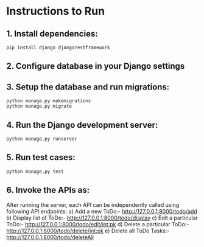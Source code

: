 # Instructions to Run
## 1. Install dependencies:
    pip install django djangorestframework 
## 2. Configure database in your Django settings
## 3. Setup the database and run migrations:
    python manage.py makemigrations
    python manage.py migrate
## 4. Run the Django development server:
    python manage.py runserver
## 5. Run test cases:
    python manage.py test
## 6. Invoke the APIs as:
After running the server, each API can be independently called using following API endpoints:
    a) Add a new ToDo:- http://127.0.0.1:8000/todo/add
    b) Display list of ToDo:- http://127.0.0.1:8000/todo/display
    c) Edit a particular ToDo:- http://127.0.0.1:8000/todo/edit/<int:pk>
    d) Delete a particular ToDo:- http://127.0.0.1:8000/todo/delete/<int:pk>
    e) Delete all ToDo Tasks:- http://127.0.0.1:8000/todo/deleteAll 
